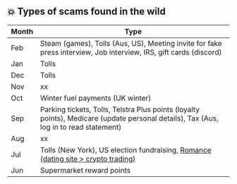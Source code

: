 ## 💥 Types of scams found in the wild

| Month    | Type  |
| -------- | ------- |
| Feb  | Steam (games), Tolls (Aus, US), Meeting invite for fake press interview, Job interview, IRS, gift cards (discord)   |
| Jan | Tolls    |
| Dec    | Tolls   |
| Nov    | xx    |
| Oct    | Winter fuel payments (UK winter)    |
| Sep    | Parking tickets, Tolls, Telstra Plus points (loyalty points), Medicare (update personal details), Tax (Aus, log in to read statement)  |
| Aug    | xx    |
| Jul    | Tolls (New York), US election fundraising, [Romance (dating site > crypto trading)](https://www.bbb.org/scamtracker/lookupscam/869604)    |
| Jun    | Supermarket reward points    |
